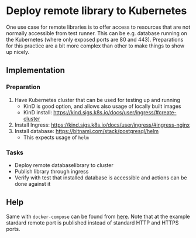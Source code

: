 # Deploy remote library to Kubernetes

One use case for remote libraries is to offer access to resources that are not normally accessible from test runner. 
This can be e.g. database running on the Kubernetes (where only exposed ports are 80 and 443).
Preparations for this practice are a bit more complex than other to make things to show up nicely.

## Implementation

### Preparation

1. Have Kubernetes cluster that can be used for testing up and running
    - KinD is good option, and allows also usage of locally built images
    - KinD install: https://kind.sigs.k8s.io/docs/user/ingress/#create-cluster
2. Install Ingress: https://kind.sigs.k8s.io/docs/user/ingress/#ingress-nginx
3. Install database: https://bitnami.com/stack/postgresql/helm
    - This expects usage of `helm`

### Tasks

- Deploy remote databaselibrary to cluster
- Publish library through ingress
- Verify with test that installed database is accessible and actions can be done against it

## Help

Same with `docker-compose` can be found from [here](https://github.com/Hi-Fi/rf-remote-library-demos/blob/master/requirement_handling/docker-compose.yml).
Note that at the example stardard remote port is published instead of standard HTTP and HTTPS ports.

